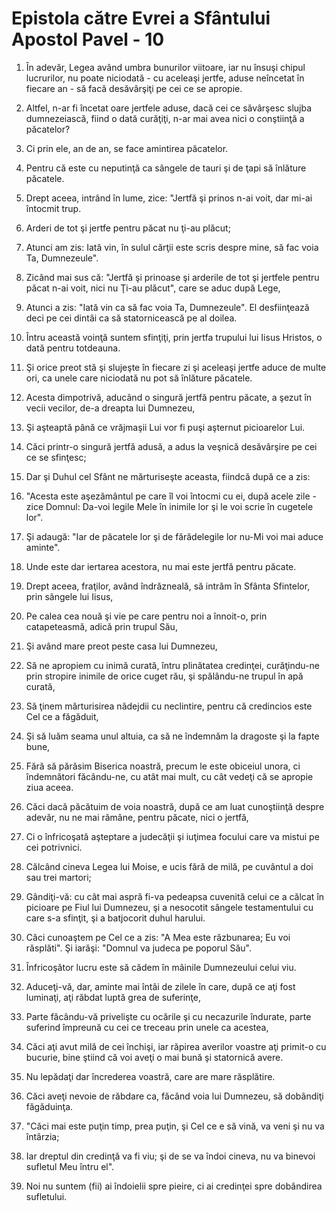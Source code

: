 # Epistola c&#259;tre Evrei a Sf&#226;ntului Apostol Pavel - 10

1. În adevăr, Legea având umbra bunurilor viitoare, iar nu însuşi chipul lucrurilor, nu poate niciodată - cu aceleaşi jertfe, aduse neîncetat în fiecare an - să facă desăvârşiţi pe cei ce se apropie. 

2. Altfel, n-ar fi încetat oare jertfele aduse, dacă cei ce săvârşesc slujba dumnezeiască, fiind o dată curăţiţi, n-ar mai avea nici o conştiinţă a păcatelor? 

3. Ci prin ele, an de an, se face amintirea păcatelor. 

4. Pentru că este cu neputinţă ca sângele de tauri şi de ţapi să înlăture păcatele. 

5. Drept aceea, intrând în lume, zice: "Jertfă şi prinos n-ai voit, dar mi-ai întocmit trup. 

6. Arderi de tot şi jertfe pentru păcat nu ţi-au plăcut; 

7. Atunci am zis: Iată vin, în sulul cărţii este scris despre mine, să fac voia Ta, Dumnezeule". 

8. Zicând mai sus că: "Jertfă şi prinoase şi arderile de tot şi jertfele pentru păcat n-ai voit, nici nu Ţi-au plăcut", care se aduc după Lege, 

9. Atunci a zis: "Iată vin ca să fac voia Ta, Dumnezeule". El desfiinţează deci pe cei dintâi ca să statornicească pe al doilea. 

10. Întru această voinţă suntem sfinţiţi, prin jertfa trupului lui Iisus Hristos, o dată pentru totdeauna. 

11. Şi orice preot stă şi slujeşte în fiecare zi şi aceleaşi jertfe aduce de multe ori, ca unele care niciodată nu pot să înlăture păcatele. 

12. Acesta dimpotrivă, aducând o singură jertfă pentru păcate, a şezut în vecii vecilor, de-a dreapta lui Dumnezeu, 

13. Şi aşteaptă până ce vrăjmaşii Lui vor fi puşi aşternut picioarelor Lui. 

14. Căci printr-o singură jertfă adusă, a adus la veşnică desăvârşire pe cei ce se sfinţesc; 

15. Dar şi Duhul cel Sfânt ne mărturiseşte aceasta, fiindcă după ce a zis: 

16. "Acesta este aşezământul pe care îl voi întocmi cu ei, după acele zile - zice Domnul: Da-voi legile Mele în inimile lor şi le voi scrie în cugetele lor". 

17. Şi adaugă: "Iar de păcatele lor şi de fărădelegile lor nu-Mi voi mai aduce aminte". 

18. Unde este dar iertarea acestora, nu mai este jertfă pentru păcate. 

19. Drept aceea, fraţilor, având îndrăzneală, să intrăm în Sfânta Sfintelor, prin sângele lui Iisus, 

20. Pe calea cea nouă şi vie pe care pentru noi a înnoit-o, prin catapeteasmă, adică prin trupul Său, 

21. Şi având mare preot peste casa lui Dumnezeu, 

22. Să ne apropiem cu inimă curată, întru plinătatea credinţei, curăţindu-ne prin stropire inimile de orice cuget rău, şi spălându-ne trupul în apă curată, 

23. Să ţinem mărturisirea nădejdii cu neclintire, pentru că credincios este Cel ce a făgăduit, 

24. Şi să luăm seama unul altuia, ca să ne îndemnăm la dragoste şi la fapte bune, 

25. Fără să părăsim Biserica noastră, precum le este obiceiul unora, ci îndemnători făcându-ne, cu atât mai mult, cu cât vedeţi că se apropie ziua aceea. 

26. Căci dacă păcătuim de voia noastră, după ce am luat cunoştiinţă despre adevăr, nu ne mai rămâne, pentru păcate, nici o jertfă, 

27. Ci o înfricoşată aşteptare a judecăţii şi iuţimea focului care va mistui pe cei potrivnici. 

28. Călcând cineva Legea lui Moise, e ucis fără de milă, pe cuvântul a doi sau trei martori; 

29. Gândiţi-vă: cu cât mai aspră fi-va pedeapsa cuvenită celui ce a călcat în picioare pe Fiul lui Dumnezeu, şi a nesocotit sângele testamentului cu care s-a sfinţit, şi a batjocorit duhul harului. 

30. Căci cunoaştem pe Cel ce a zis: "A Mea este răzbunarea; Eu voi răsplăti". Şi iarăşi: "Domnul va judeca pe poporul Său". 

31. Înfricoşător lucru este să cădem în mâinile Dumnezeului celui viu. 

32. Aduceţi-vă, dar, aminte mai întâi de zilele în care, după ce aţi fost luminaţi, aţi răbdat luptă grea de suferinţe, 

33. Parte făcându-vă privelişte cu ocările şi cu necazurile îndurate, parte suferind împreună cu cei ce treceau prin unele ca acestea, 

34. Căci aţi avut milă de cei închişi, iar răpirea averilor voastre aţi primit-o cu bucurie, bine ştiind că voi aveţi o mai bună şi statornică avere. 

35. Nu lepădaţi dar încrederea voastră, care are mare răsplătire. 

36. Căci aveţi nevoie de răbdare ca, făcând voia lui Dumnezeu, să dobândiţi făgăduinţa. 

37. "Căci mai este puţin timp, prea puţin, şi Cel ce e să vină, va veni şi nu va întârzia; 

38. Iar dreptul din credinţă va fi viu; şi de se va îndoi cineva, nu va binevoi sufletul Meu întru el". 

39. Noi nu suntem (fii) ai îndoielii spre pieire, ci ai credinţei spre dobândirea sufletului. 

